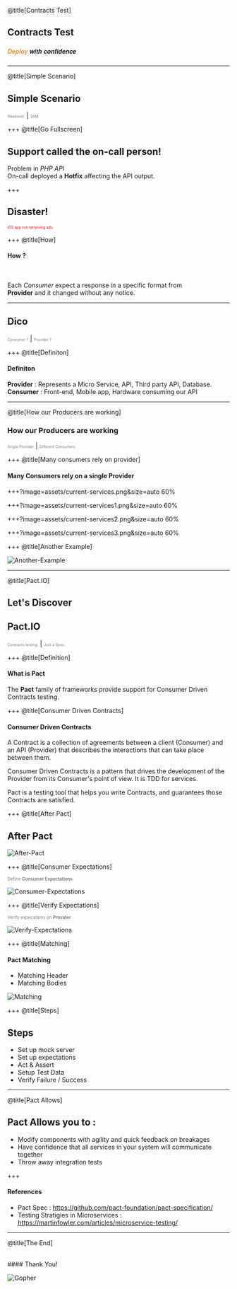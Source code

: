 @title[Contracts Test]
## Contracts Test
##### <span style="font-family:Helvetica Neue; font-weight:bold"><span style="color:#e49436">Deploy</span> with confidence</span>

---
@title[Simple Scenario]

## Simple Scenario
<span style="font-size:0.6em; color:gray">Weekend.</span> |
<span style="font-size:0.6em; color:gray">3AM</span>

+++
@title[Go Fullscreen]

## Support called the on-call person!
Problem in *PHP API*   
On-call deployed a **Hotfix** affecting the API output.

+++

## Disaster!
<span style="font-size:0.6em; color:red">iOS app not retreiving ads.</span>

+++
@title[How]

#### How ?

<br>

Each *Consumer* expect a response in a specific format from   
**Provider** and it changed without any notice.

---

## Dico
<span style="font-size:0.6em; color:gray">Consumer ?</span> |
<span style="font-size:0.6em; color:gray">Provider ?</span>

+++
@title[Definiton]

#### Definiton

**Provider** : Represents a Micro Service, API, Third party API, Database.
<br>
**Consumer** : Front-end, Mobile app, Hardware consuming our API

---
@title[How our Producers are working]

### How our Producers are working
<span style="font-size:0.6em; color:gray">Single Provider</span> |
<span style="font-size:0.6em; color:gray">Different Consumers</span>

+++
@title[Many consumers rely on provider]
#### Many Consumers rely on a single Provider

+++?image=assets/current-services.png&size=auto 60%
<!-- .slide: data-background-transition="none" -->
+++?image=assets/current-services1.png&size=auto 60%
<!-- .slide: data-background-transition="none" -->
+++?image=assets/current-services2.png&size=auto 60%
<!-- .slide: data-background-transition="none" -->
+++?image=assets/current-services3.png&size=auto 60%
<!-- .slide: data-background-transition="none" -->

+++
@title[Another Example]

![Another-Example](assets/consumer-drivern-contracts.png)

---
@title[Pact.IO]

## Let's Discover
## Pact.IO
<span style="font-size:0.6em; color:gray">Contracts testing.</span> |
<span style="font-size:0.6em; color:gray">Just a Spec.</span>

+++
@title[Definition]

#### What is Pact

The **Pact** family of frameworks provide support for Consumer Driven Contracts testing.

+++
@title[Consumer Driven Contracts]

#### Consumer Driven Contracts

A Contract is a collection of agreements between a client (Consumer) and an API (Provider) that describes the interactions that can take place between them.

Consumer Driven Contracts is a pattern that drives the development of the Provider from its Consumer's point of view. It is TDD for services.

Pact is a testing tool that helps you write Contracts, and guarantees those Contracts are satisfied.

+++
@title[After Pact]

## After Pact

![After-Pact](assets/consumer-drivern-contracts-pact.png)

+++
@title[Consumer Expectations]

<span style="color:gray; font-size:0.7em">Define <b>Consumer Expectations</b></span>

![Consumer-Expectations](assets/step1.png)

+++
@title[Verify Expectations]

<span style="color:gray; font-size:0.7em">Verify expecations on <b>Provider</b></span>

![Verify-Expectations](assets/step2.png)

+++
@title[Matching]

#### Pact Matching

* Matching Header
* Matching Bodies

![Matching](assets/match.png)

+++
@title[Steps]
## Steps

* Set up mock server
* Set up expectations
* Act & Assert
* Setup Test Data
* Verify Failure / Success


---
@title[Pact Allows]

## Pact Allows you to :
* Modify components with agility and quick feedback on breakages
* Have confidence that all services in your system will communicate together
* Throw away integration tests

+++

#### References

* Pact Spec : https://github.com/pact-foundation/pact-specification/
* Testing Stratigies in Microservices : https://martinfowler.com/articles/microservice-testing/

---
@title[The End]

<br>
#### Thank You!

![Gopher](https://i.pinimg.com/originals/de/4d/af/de4daf20b7e43fc4bca3450d86a1a32c.png)